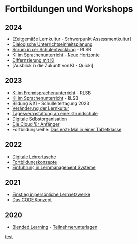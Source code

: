 # Fortbildungen und Workshops

## 2024

- [Zeitgemäße Lernkultur - Schwerpunkt Assessmentkultur]
- [Dialogische Unterrichtseinheitsplanung](https://medienberatung.online/dialog/veranstaltungen/) 
- [Scrum in der Schulentwicklung](/workshop/2024_Scrum-in-der-Schulentwicklung.md) - RLSB
- [KI im Sprachenunterricht - Neue Horizonte](/workshop/2024-01_KI-im-Sprachenunterricht-Neue-Horizonte.md)
- [Differnzierung mit Ki](/workshop/2024-01_Differnzierung-mit-KI.md)
- [Ausblick in die Zukunft von KI - Quicki]

## 2023
- [Ki im Fremdsprachenunterricht](/workshop/2023-11_KI%20im%20Fremdsprachenunterricht.pdf) - RLSB
- [KI im Sprachenunterricht](workshop/2023-09_KI%20im%20Sprachenunterricht.pdf) - RLSB
- [Bildung & KI](workshop/2023_Bildung%20und%20Ki%20-%20Schulleitertagung%202023.pdf) - Schulleitertagung 2023
- [Veränderung der Lernkultur](workshop/2023-04_Veränderung%20der%20Lernkultur.pdf)
- [Tagesveranstaltung an einer Grundschule](workshop/2023_Schilf%20an%20einer%20Grundschule.pdf)
- [Digitale Selbstorganisation](workshop/2023_Selbstorganisation-Präsenz.pdf)
- [Die Cloud für Anfänger](workshop/2023_Die%20Cloud%20für%20Anfänger.pdf)
- Fortbildungsreihe: [Das erste Mal in einer Tabletklasse](https://vedab.de/veranstaltungsdetails.php?vid=136089)

## 2022
- [Digitale Lehrertasche](workshop/2022_DigitaleLehrertasche-präsenz.pdf)
- [Fortbildungskonzepte](workshop/2022_Fortbildungskonzept.pdf)
- [Einführung in Lernmanagement Systeme](workshop/2022-06_LMS%20in%20Niedersachsen.pdf)

## 2021
- [Einstieg in persönliche Lernnetzwerke](workshop/2021_PLN.pdf)
- [Das CODE Konzept](workshop/2021_CODE.pdf)

## 2020
- [Blended Learning](workshop/2020_Blended%20Learning.pdf) - [Teilnehmerunterlagen](workshop/2020_Blended%20Learning/Blended%20Learning.md)


[test](/workshop/2024-01-Differnzierung-UDL-IW.md)